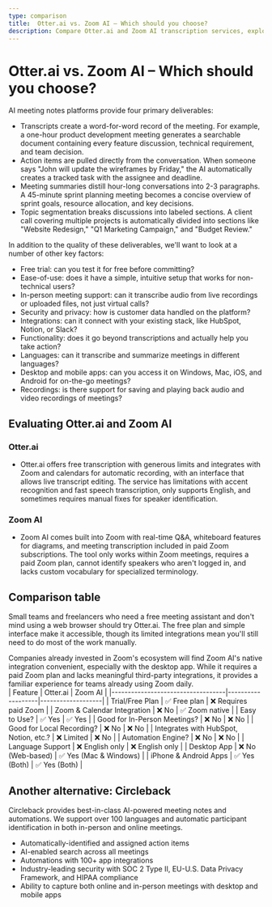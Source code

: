 ```yaml
---
type: comparison
title:  Otter.ai vs. Zoom AI – Which should you choose?
description: Compare Otter.ai and Zoom AI transcription services, explore their key features, pricing, and discover Circleback as an alternative solution for your meeting needs.
---
```


# Otter.ai vs. Zoom AI – Which should you choose?  
AI meeting notes platforms provide four primary deliverables:  
  
* Transcripts create a word-for-word record of the meeting. For example, a one-hour product development meeting generates a searchable document containing every feature discussion, technical requirement, and team decision.  
* Action items are pulled directly from the conversation. When someone says "John will update the wireframes by Friday," the AI automatically creates a tracked task with the assignee and deadline.  
* Meeting summaries distill hour-long conversations into 2-3 paragraphs. A 45-minute sprint planning meeting becomes a concise overview of sprint goals, resource allocation, and key decisions.  
* Topic segmentation breaks discussions into labeled sections. A client call covering multiple projects is automatically divided into sections like "Website Redesign," "Q1 Marketing Campaign," and "Budget Review."  
  
In addition to the quality of these deliverables, we'll want to look at a number of other key factors:  
  
* Free trial: can you test it for free before committing?  
* Ease-of-use: does it have a simple, intuitive setup that works for non-technical users?  
* In-person meeting support: can it transcribe audio from live recordings or uploaded files, not just virtual calls?  
* Security and privacy: how is customer data handled on the platform?  
* Integrations: can it connect with your existing stack, like HubSpot, Notion, or Slack?  
* Functionality: does it go beyond transcriptions and actually help you take action?  
* Languages: can it transcribe and summarize meetings in different languages?  
* Desktop and mobile apps: can you access it on Windows, Mac, iOS, and Android for on-the-go meetings?  
* Recordings: is there support for saving and playing back audio and video recordings of meetings?    
## Evaluating Otter.ai and Zoom AI  
### Otter.ai
* Otter.ai offers free transcription with generous limits and integrates with Zoom and calendars for automatic recording, with an interface that allows live transcript editing. The service has limitations with accent recognition and fast speech transcription, only supports English, and sometimes requires manual fixes for speaker identification.

### Zoom AI
* Zoom AI comes built into Zoom with real-time Q&A, whiteboard features for diagrams, and meeting transcription included in paid Zoom subscriptions. The tool only works within Zoom meetings, requires a paid Zoom plan, cannot identify speakers who aren't logged in, and lacks custom vocabulary for specialized terminology.  
## Comparison table    
Small teams and freelancers who need a free meeting assistant and don't mind using a web browser should try Otter.ai. The free plan and simple interface make it accessible, though its limited integrations mean you'll still need to do most of the work manually.

Companies already invested in Zoom's ecosystem will find Zoom AI's native integration convenient, especially with the desktop app. While it requires a paid Zoom plan and lacks meaningful third-party integrations, it provides a familiar experience for teams already using Zoom daily.  
| Feature                           | Otter.ai          | Zoom AI           |
|-----------------------------------|-------------------|-------------------|
| Trial/Free Plan                   | ✅ Free plan       | ❌ Requires paid Zoom |
| Zoom & Calendar Integration       | ❌ No             | ✅ Zoom native     |
| Easy to Use?                      | ✅ Yes            | ✅ Yes            |
| Good for In-Person Meetings?      | ❌ No             | ❌ No             |
| Good for Local Recording?         | ❌ No             | ❌ No             |
| Integrates with HubSpot, Notion, etc.? | ❌ Limited      | ❌ No             |
| Automation Engine?                | ❌ No             | ❌ No             |
| Language Support                  | ❌ English only   | ❌ English only   |
| Desktop App                       | ❌ No (Web-based) | ✅ Yes (Mac & Windows) |
| iPhone & Android Apps             | ✅ Yes (Both)     | ✅ Yes (Both)     |  
## Another alternative: Circleback  
Circleback provides best-in-class AI-powered meeting notes and automations. We support over 100 languages and automatic participant identification in both in-person and online meetings.  
  
* Automatically-identified and assigned action items  
* AI-enabled search across all meetings  
* Automations with 100+ app integrations  
* Industry-leading security with SOC 2 Type II, EU-U.S. Data Privacy Framework, and HIPAA compliance  
* Ability to capture both online and in-person meetings with desktop and mobile apps  